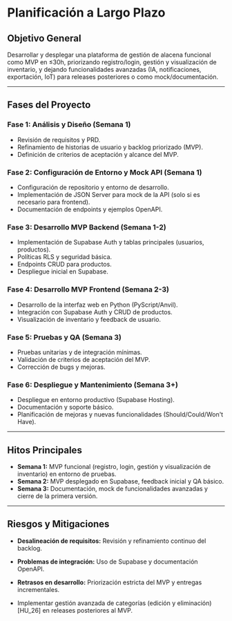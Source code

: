 # Planificación a Largo Plazo

## Objetivo General
Desarrollar y desplegar una plataforma de gestión de alacena funcional como MVP en ≤30h, priorizando registro/login, gestión y visualización de inventario, y dejando funcionalidades avanzadas (IA, notificaciones, exportación, IoT) para releases posteriores o como mock/documentación.

---

## Fases del Proyecto

### Fase 1: Análisis y Diseño (Semana 1)
- Revisión de requisitos y PRD.
- Refinamiento de historias de usuario y backlog priorizado (MVP).
- Definición de criterios de aceptación y alcance del MVP.

### Fase 2: Configuración de Entorno y Mock API (Semana 1)
- Configuración de repositorio y entorno de desarrollo.
- Implementación de JSON Server para mock de la API (solo si es necesario para frontend).
- Documentación de endpoints y ejemplos OpenAPI.

### Fase 3: Desarrollo MVP Backend (Semana 1-2)
- Implementación de Supabase Auth y tablas principales (usuarios, productos).
- Políticas RLS y seguridad básica.
- Endpoints CRUD para productos.
- Despliegue inicial en Supabase.

### Fase 4: Desarrollo MVP Frontend (Semana 2-3)
- Desarrollo de la interfaz web en Python (PyScript/Anvil).
- Integración con Supabase Auth y CRUD de productos.
- Visualización de inventario y feedback de usuario.

### Fase 5: Pruebas y QA (Semana 3)
- Pruebas unitarias y de integración mínimas.
- Validación de criterios de aceptación del MVP.
- Corrección de bugs y mejoras.

### Fase 6: Despliegue y Mantenimiento (Semana 3+)
- Despliegue en entorno productivo (Supabase Hosting).
- Documentación y soporte básico.
- Planificación de mejoras y nuevas funcionalidades (Should/Could/Won't Have).

---

## Hitos Principales

- **Semana 1:** MVP funcional (registro, login, gestión y visualización de inventario) en entorno de pruebas.
- **Semana 2:** MVP desplegado en Supabase, feedback inicial y QA básico.
- **Semana 3:** Documentación, mock de funcionalidades avanzadas y cierre de la primera versión.

---

## Riesgos y Mitigaciones

- **Desalineación de requisitos:** Revisión y refinamiento continuo del backlog.
- **Problemas de integración:** Uso de Supabase y documentación OpenAPI.
- **Retrasos en desarrollo:** Priorización estricta del MVP y entregas incrementales.

- Implementar gestión avanzada de categorías (edición y eliminación) [HU_26] en releases posteriores al MVP.
